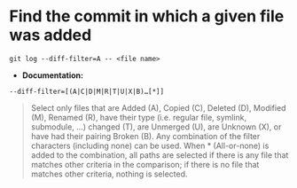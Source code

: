 # Find the commit in which a given file was added
```
git log --diff-filter=A -- <file name>
```
* **Documentation:**
```
--diff-filter=[(A|C|D|M|R|T|U|X|B)…​[*]]
```
>Select only files that are Added (A), Copied (C), Deleted (D), Modified (M), Renamed (R), have their type (i.e. regular file, symlink, submodule, …​) changed (T), are Unmerged (U), are Unknown (X), or have had their pairing Broken (B). Any combination of the filter characters (including none) can be used. When * (All-or-none) is added to the combination, all paths are selected if there is any file that matches other criteria in the comparison; if there is no file that matches other criteria, nothing is selected.